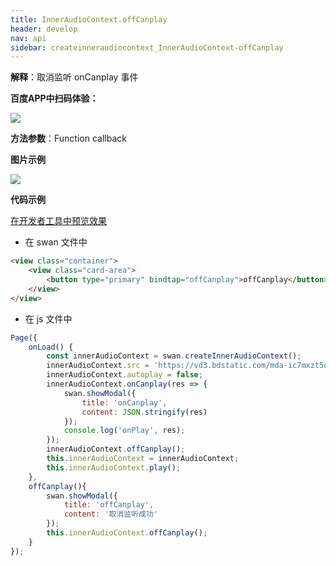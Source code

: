 ```yaml
---
title: InnerAudioContext.offCanplay
header: develop
nav: api
sidebar: createinneraudiocontext_InnerAudioContext-offCanplay
---
```



 

**解释**：取消监听 onCanplay 事件

**百度APP中扫码体验：**

<img src="https://b.bdstatic.com/miniapp/assets/images/doc_demo/fragment_InnerAudioContextOffCanplay.png"  class="demo-qrcode-image" />

**方法参数**：Function callback

**图片示例**

<div class="m-doc-custom-examples">
    <div class="m-doc-custom-examples-correct">
        <img src="https://b.bdstatic.com/miniapp/image/InnerAudioContextOffCanplay.gif">
    </div>
    <div class="m-doc-custom-examples-correct">
        <img src=" ">
    </div>
    <div class="m-doc-custom-examples-correct">
        <img src=" ">
    </div>     
</div>

**代码示例**

<a href="swanide://fragment/f8bea8e31acd803303f1f9486276e9891574734004361" title="在开发者工具中预览效果" target="_self">在开发者工具中预览效果</a>

* 在 swan 文件中

```html
<view class="container">
    <view class="card-area">
        <button type="primary" bindtap="offCanplay">offCanplay</button>
    </view>
</view>
```
* 在 js 文件中

```javascript
Page({
    onLoad() {
        const innerAudioContext = swan.createInnerAudioContext();
        innerAudioContext.src = 'https://vd3.bdstatic.com/mda-ic7mxzt5cvz6f4y5/mda-ic7mxzt5cvz6f4y5.mp3';
        innerAudioContext.autoplay = false;
        innerAudioContext.onCanplay(res => {
            swan.showModal({
                title: 'onCanplay',
                content: JSON.stringify(res)
            });
            console.log('onPlay', res);
        });
        innerAudioContext.offCanplay();
        this.innerAudioContext = innerAudioContext;
        this.innerAudioContext.play();
    },
    offCanplay(){
        swan.showModal({
            title: 'offCanplay',
            content: '取消监听成功'
        });
        this.innerAudioContext.offCanplay();
    }
});
```